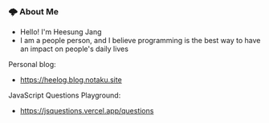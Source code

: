 






  

### 🌩 About Me 
<p>
  
- Hello! I'm Heesung Jang
- I am a people person, and I believe programming is the best way to have an impact on people's daily lives
</p>


Personal blog: 
- https://heelog.blog.notaku.site

JavaScript Questions Playground: 
- https://jsquestions.vercel.app/questions




